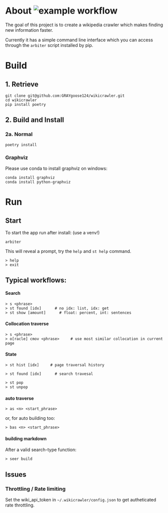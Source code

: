 # About ![example workflow](https://github.com/GRAYgoose124/wikicrawler/actions/workflows/tests.yml/badge.svg)

The goal of this project is to create a wikipedia crawler which makes finding new information faster. 

Currently it has a simple command line interface which you can access through the `arbiter` script installed by pip.

# Build
## 1. Retrieve
    git clone git@github.com:GRAYgoose124/wikicrawler.git
    cd wikicrawler
    pip install poetry

## 2. Build and Install
### 2a. Normal
    poetry install
### Graphviz
Please use conda to install graphviz on windows:

    conda install graphviz
    conda install python-graphviz
    
# Run
## Start
To start the app run after install: (use a venv!)

    arbiter

This will reveal a prompt, try the `help` and `st help`  command.

    > help
    > exit
## Typical workflows:
#### Search
    > s <phrase>
    > st found [idx]      # no idx: list, idx: get
    > st show [amount]      # float: percent, int: sentences
#### Collocation traverse
    > s <phrase>
    > o[racle] cmov <phrase>     # use most similar collocation in current page
#### State
    > st hist [idx]     # page traversal history

    > st found [idx]      # search travesal

    > st pop
    > st unpop
#### auto traverse
    > as <n> <start_phrase>

or, for auto building too:

    > bas <n> <start_phrase>
#### building markdown
After a valid search-type function:

    > seer build
## Issues
### Throttling / Rate limiting
Set the wiki_api_token in `~/.wikicrawler/config.json` to get autheticated rate throttling.
